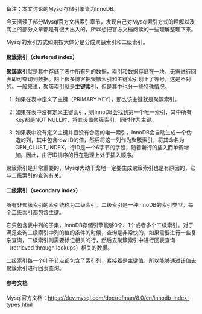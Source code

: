 备注：本文讨论的Mysql存储引擎皆为InnoDB。

今天阅读了部分Mysql官方文档索引章节，发现自己对Mysql索引方式的理解以及网上的部分文章都是有很大出入的，所以想把官方文档阅读的一些理解整理下来。

Mysql的索引方式如果按大体分是分成聚镞索引和二级索引。

#### 聚簇索引（clustered index）
**聚簇索引**就是其中存储了表中所有列的数据，索引和数据存储在一块，无需进行回表即可查询到数据。网上很多博客把聚镞索引和主键索引划上了等号，这是不对的。一般来说，聚簇索引就是**主键索引**，但是其中也分一些特殊情况。
1. 如果在表中定义了主键（PRIMARY KEY），那么该主键就是聚簇索引。
2. 如果在表中没有定义主键索引，则InnoDB会找到第一个唯一索引，其中所有Key都是NOT NULL时，将其设置聚簇索引，同时作为主键。

3. 如果表中没有定义主键并且没有合适的唯一索引，InnoDB会自动生成一个伪造的列，其中包含row ID的值，然后将这一列作为聚簇索引，将其命名为GEN_CLUST_INDEX。行ID是一个6字节的字段，随着新行的插入而单调增加。因此，由行ID排序的行在物理上处于插入顺序。

聚簇索引是非常重要的，Mysql大动干戈地一定要生成聚簇索引也是有原因的，它与二级索引的查询有关。

#### 二级索引（secondary index）
所有非聚簇索引的索引统称为二级索引。二级索引是一种InnoDB的索引类型，每个二级索引都包含主键。

它只包含表中列的子集，InnoDB存储引擎能够0个、1个或者多个二级索引。对于满足查询二级索引中列的值的条件的时候，查询是非常快的，如果需要进行一些复杂查询，二级索引则需要标记相关的行，然后去聚簇索引中进行回表查询（retrieved through lookups）相关的数据。

二级索引每一个叶子节点都包含了索引列，紧接着是主键值，所以能够通过该值去聚簇索引进行回表查询。

#### 参考文档

Mysql官方文档：https://dev.mysql.com/doc/refman/8.0/en/innodb-index-types.html